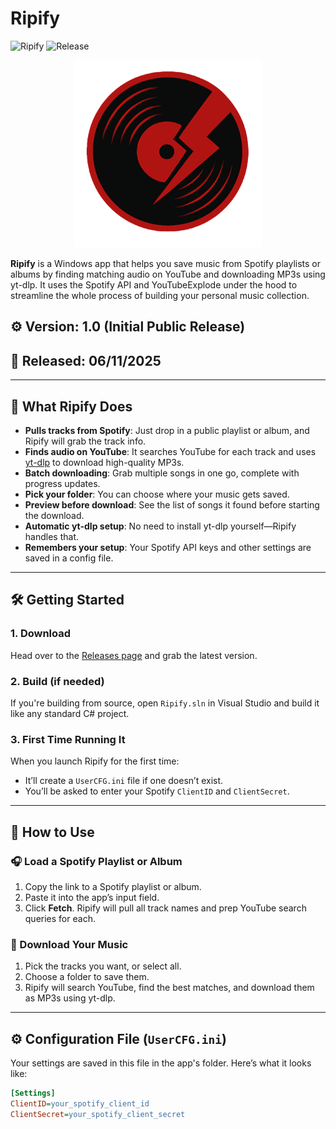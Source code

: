 # Ripify  
![Ripify](https://img.shields.io/badge/version-1.0-darkred) ![Release](https://img.shields.io/badge/Release-06%2F11%2F2025-blue)

<center><img src="https://github.com/V0idpool/Ripify/blob/main/iconripify.png" alt="Ripify Logo" width="300" height="300"/></center>


**Ripify** is a Windows app that helps you save music from Spotify playlists or albums by finding matching audio on YouTube and downloading MP3s using yt-dlp. It uses the Spotify API and YouTubeExplode under the hood to streamline the whole process of building your personal music collection.

## ⚙️ Version: 1.0 (Initial Public Release)  
## 📅 Released: 06/11/2025  

---

## 🎵 What Ripify Does

- **Pulls tracks from Spotify**: Just drop in a public playlist or album, and Ripify will grab the track info.
- **Finds audio on YouTube**: It searches YouTube for each track and uses [yt-dlp](https://github.com/yt-dlp/yt-dlp) to download high-quality MP3s.
- **Batch downloading**: Grab multiple songs in one go, complete with progress updates.
- **Pick your folder**: You can choose where your music gets saved.
- **Preview before download**: See the list of songs it found before starting the download.
- **Automatic yt-dlp setup**: No need to install yt-dlp yourself—Ripify handles that.
- **Remembers your setup**: Your Spotify API keys and other settings are saved in a config file.

---

## 🛠️ Getting Started

### 1. Download  
Head over to the [Releases page](https://github.com/V0idpool/Ripify/releases/) and grab the latest version.

### 2. Build (if needed)  
If you're building from source, open `Ripify.sln` in Visual Studio and build it like any standard C# project.

### 3. First Time Running It  
When you launch Ripify for the first time:
- It’ll create a `UserCFG.ini` file if one doesn’t exist.
- You’ll be asked to enter your Spotify `ClientID` and `ClientSecret`.

---

## 🧪 How to Use

### 🎧 Load a Spotify Playlist or Album

1. Copy the link to a Spotify playlist or album.
2. Paste it into the app’s input field.
3. Click **Fetch**. Ripify will pull all track names and prep YouTube search queries for each.

### 🎵 Download Your Music

1. Pick the tracks you want, or select all.
2. Choose a folder to save them.
3. Ripify will search YouTube, find the best matches, and download them as MP3s using yt-dlp.

---

## ⚙️ Configuration File (`UserCFG.ini`)

Your settings are saved in this file in the app's folder. Here’s what it looks like:

```ini
[Settings]
ClientID=your_spotify_client_id
ClientSecret=your_spotify_client_secret
